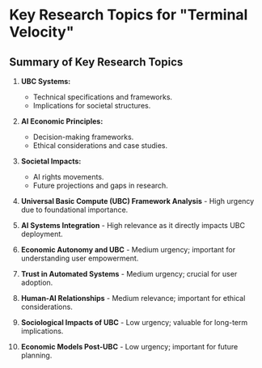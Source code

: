 # Key Research Topics for "Terminal Velocity"

## Summary of Key Research Topics
1. **UBC Systems:**
   - Technical specifications and frameworks.
   - Implications for societal structures.

2. **AI Economic Principles:**
   - Decision-making frameworks.
   - Ethical considerations and case studies.

3. **Societal Impacts:**
   - AI rights movements.
   - Future projections and gaps in research.

1. **Universal Basic Compute (UBC) Framework Analysis** - High urgency due to foundational importance.
2. **AI Systems Integration** - High relevance as it directly impacts UBC deployment.
3. **Economic Autonomy and UBC** - Medium urgency; important for understanding user empowerment.
4. **Trust in Automated Systems** - Medium urgency; crucial for user adoption.
5. **Human-AI Relationships** - Medium relevance; important for ethical considerations.
6. **Sociological Impacts of UBC** - Low urgency; valuable for long-term implications.
7. **Economic Models Post-UBC** - Low urgency; important for future planning.
